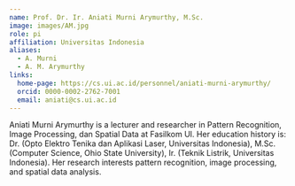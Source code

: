 ```yaml
---
name: Prof. Dr. Ir. Aniati Murni Arymurthy, M.Sc.
image: images/AM.jpg
role: pi
affiliation: Universitas Indonesia
aliases:
  - A. Murni
  - A. M. Arymurthy
links:
  home-page: https://cs.ui.ac.id/personnel/aniati-murni-arymurthy/
  orcid: 0000-0002-2762-7001
  email: aniati@cs.ui.ac.id
---
```


Aniati Murni Arymurthy  is a lecturer and researcher in Pattern Recognition, Image Processing, dan Spatial Data at Fasilkom UI. Her education history is: Dr. (Opto Elektro Tenika dan Aplikasi Laser, Universitas Indonesia), M.Sc. (Computer Science, Ohio State University), Ir. (Teknik Listrik, Universitas Indonesia). Her research interests pattern recognition, image processing, and spatial data analysis.
